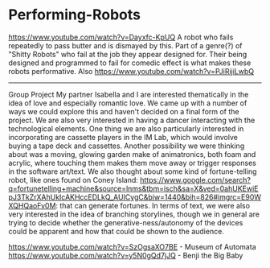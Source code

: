 # Performing-Robots

https://www.youtube.com/watch?v=Dayxfc-KpUQ
A robot who fails repeatedly to pass butter and is dismayed by this. Part of a genre(?) of "Shitty Robots" who fail at the job they appear designed for. Their being designed and programmed to fail for comedic effect is what makes these robots performative.
Also https://www.youtube.com/watch?v=PJiRijiLwbQ
_______________________________________________________________

Group Project 
My partner Isabella and I are interested thematically in the idea of love and especially romantic love. We came up with a number of ways we could explore this and haven't decided on a final form of the project. We are also very interested in having a dancer interacting with the technological elements. One thing we are also particularly interested in incorporating are cassette players in the IM Lab, which would involve buying a tape deck and cassettes. 
Another possibility we were thinking about was a moving, glowing garden make of animatronics, both foam and acrylic, where touching them makes them move away or trigger responses in the software art/text.
We also thought about some kind of fortune-telling robot, like ones found on Coney Island: https://www.google.com/search?q=fortunetelling+machine&source=lnms&tbm=isch&sa=X&ved=0ahUKEwiEpJ3TkZrXAhUkIcAKHccEDLkQ_AUICygC&biw=1440&bih=826#imgrc=E90WXQHQaoFv0M: that can generate fortunes.
In terms of text, we were also very interested in the idea of branching storylines, though we in general are trying to decide whether the generative-ness/autonomy of the devices could be apparent and how that could be shown to the audience.

https://www.youtube.com/watch?v=SzOgsaXO7BE - Museum of Automata
https://www.youtube.com/watch?v=y5N0gQd7jJQ - Benji the Big Baby
